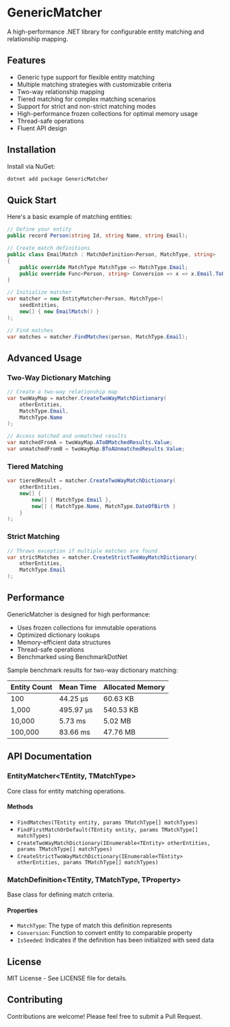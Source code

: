 # GenericMatcher

A high-performance .NET library for configurable entity matching and relationship mapping.

## Features

- Generic type support for flexible entity matching
- Multiple matching strategies with customizable criteria
- Two-way relationship mapping
- Tiered matching for complex matching scenarios
- Support for strict and non-strict matching modes
- High-performance frozen collections for optimal memory usage
- Thread-safe operations
- Fluent API design

## Installation

Install via NuGet:

```bash
dotnet add package GenericMatcher
```

## Quick Start

Here's a basic example of matching entities:

```csharp
// Define your entity
public record Person(string Id, string Name, string Email);

// Create match definitions
public class EmailMatch : MatchDefinition<Person, MatchType, string>
{
    public override MatchType MatchType => MatchType.Email;
    public override Func<Person, string> Conversion => x => x.Email.ToLowerInvariant();
}

// Initialize matcher
var matcher = new EntityMatcher<Person, MatchType>(
    seedEntities,
    new[] { new EmailMatch() }
);

// Find matches
var matches = matcher.FindMatches(person, MatchType.Email);
```

## Advanced Usage

### Two-Way Dictionary Matching

```csharp
// Create a two-way relationship map
var twoWayMap = matcher.CreateTwoWayMatchDictionary(
    otherEntities,
    MatchType.Email,
    MatchType.Name
);

// Access matched and unmatched results
var matchedFromA = twoWayMap.AToBMatchedResults.Value;
var unmatchedFromB = twoWayMap.BToAUnmatchedResults.Value;
```

### Tiered Matching

```csharp
var tieredResult = matcher.CreateTwoWayMatchDictionary(
    otherEntities,
    new[] { 
        new[] { MatchType.Email },
        new[] { MatchType.Name, MatchType.DateOfBirth }
    }
);
```

### Strict Matching

```csharp
// Throws exception if multiple matches are found
var strictMatches = matcher.CreateStrictTwoWayMatchDictionary(
    otherEntities,
    MatchType.Email
);
```

## Performance

GenericMatcher is designed for high performance:

- Uses frozen collections for immutable operations
- Optimized dictionary lookups
- Memory-efficient data structures
- Thread-safe operations
- Benchmarked using BenchmarkDotNet

Sample benchmark results for two-way dictionary matching:

| Entity Count | Mean Time | Allocated Memory |
|-------------|-----------|------------------|
| 100         | 44.25 μs  | 60.63 KB        |
| 1,000       | 495.97 μs | 540.53 KB       |
| 10,000      | 5.73 ms   | 5.02 MB         |
| 100,000     | 83.66 ms  | 47.76 MB        |

## API Documentation

### EntityMatcher<TEntity, TMatchType>

Core class for entity matching operations.

#### Methods

- `FindMatches(TEntity entity, params TMatchType[] matchTypes)`
- `FindFirstMatchOrDefault(TEntity entity, params TMatchType[] matchTypes)`
- `CreateTwoWayMatchDictionary(IEnumerable<TEntity> otherEntities, params TMatchType[] matchTypes)`
- `CreateStrictTwoWayMatchDictionary(IEnumerable<TEntity> otherEntities, params TMatchType[] matchTypes)`

### MatchDefinition<TEntity, TMatchType, TProperty>

Base class for defining match criteria.

#### Properties

- `MatchType`: The type of match this definition represents
- `Conversion`: Function to convert entity to comparable property
- `IsSeeded`: Indicates if the definition has been initialized with seed data

## License

MIT License - See LICENSE file for details.

## Contributing

Contributions are welcome! Please feel free to submit a Pull Request.
